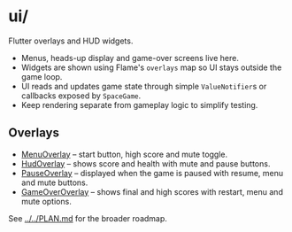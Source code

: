 # ui/

Flutter overlays and HUD widgets.

- Menus, heads-up display and game-over screens live here.
- Widgets are shown using Flame's `overlays` map so UI stays outside the
  game loop.
- UI reads and updates game state through simple `ValueNotifier`s or
  callbacks exposed by `SpaceGame`.
- Keep rendering separate from gameplay logic to simplify testing.

## Overlays

- [MenuOverlay](menu_overlay.md) – start button, high score and mute toggle.
- [HudOverlay](hud_overlay.md) – shows score and health with mute and pause buttons.
- [PauseOverlay](pause_overlay.md) – displayed when the game is paused with
  resume, menu and mute buttons.
- [GameOverOverlay](game_over_overlay.md) – shows final and high scores with
  restart, menu and mute options.

See [../../PLAN.md](../../PLAN.md) for the broader roadmap.

